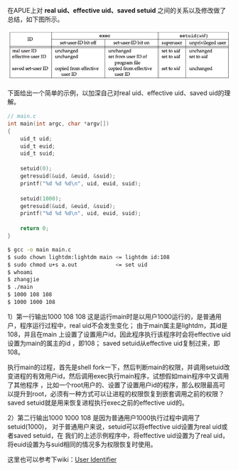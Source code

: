 在APUE上对 **real uid、effective uid、saved setuid** 之间的关系以及修改做了总结，如下图所示。

![](media/15129143954285.jpg)

下面给出一个简单的示例，以加深自己对real uid、effective uid、saved uid的理解。

```c
// main.c
int main(int argc, char *argv[])
{
    uid_t uid;
    uid_t euid;
    uid_t suid;

    setuid(0);
    getresuid(&uid, &euid, &suid);
    printf("%d %d %d\n", uid, euid, suid);

    setuid(1000);
    getresuid(&uid, &euid, &suid);
    printf("%d %d %d\n", uid, euid, suid);

    return 0;
}
```

```bash
$ gcc -o main main.c
$ sudo chown lightdm:lightdm main <= lightdm id:108
$ sudo chmod u+s a.out            <= set uid
$ whoami
$ zhangjie
$ ./main
$ 1000 108 108
$ 1000 1000 108
```

1）第一行输出1000 108 108
这是运行main时是以用户1000运行的，是普通用户，程序运行过程中，real uid不会发生变化；
由于main属主是lightdm，其id是108，并且在main 上设置了设置用户id，因此程序执行该程序时会将effective uid设置为main的属主的id ，即108；
saved setuid从effective uid复制过来，即108。

执行main的过程，首先是shell fork一下，然后判断main的权限，并调用setuid改变进程的有效用户id，然后调用exec执行main程序，试想假如main程序中又调用了其他程序 ，比如一个root用户的、设置了设置用户id的程序，那么权限最高可以提升到root，必须有一种方式可以让进程的权限恢复到嵌套调用之前的权限？saved setuid就是用来恢复进程执行exec之前的effective uid的。

2）第二行输出1000 1000 108
是因为普通用户1000执行过程中调用了setuid(1000)， 对于普通用户来说，setuid可以将effective uid设置为real uid或者saved setuid，在 我们的上述示例程序中，将effective uid设置为了real uid，将euid设置为与suid相同的情况多为权限恢复时使用。

这里也可以参考下wiki：[User Identifier](https://en.wikipedia.org/wiki/User_identifier#Saved_user_ID)
